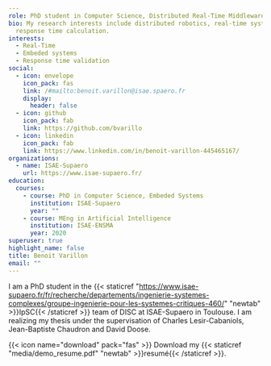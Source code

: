 ```yaml
---
role: PhD student in Computer Science, Distributed Real-Time Middleware
bio: My research interests include distributed robotics, real-time systems and
  response time calculation.
interests:
  - Real-Time
  - Embeded systems
  - Response time validation
social:
  - icon: envelope
    icon_pack: fas
    link: /#mailto:benoit.varillon@isae.spaero.fr
    display:
      header: false
  - icon: github
    icon_pack: fab
    link: https://github.com/bvarillo
  - icon: linkedin
    icon_pack: fab
    link: https://www.linkedin.com/in/benoit-varillon-445465167/
organizations:
  - name: ISAE-Supaero
    url: https://www.isae-supaero.fr/
education:
  courses:
    - course: PhD in Computer Science, Embeded Systems
      institution: ISAE-Supaero
      year: ""
    - course: MEng in Artificial Intelligence
      institution: ISAE-ENSMA
      year: 2020
superuser: true
highlight_name: false
title: Benoit Varillon
email: ""
---
```

I am a PhD student in the {{< staticref "https://www.isae-supaero.fr/fr/recherche/departements/ingenierie-systemes-complexes/groupe-ingenierie-pour-les-systemes-critiques-460/" "newtab" >}}IpSC{{< /staticref >}} team of DISC at ISAE-Supaero in Toulouse. I am realizing my thesis under the supervisation of Charles Lesir-Cabaniols, Jean-Baptiste Chaudron and David Doose.



{{< icon name="download" pack="fas" >}} Download my {{< staticref "media/demo_resume.pdf" "newtab" >}}resumé{{< /staticref >}}.